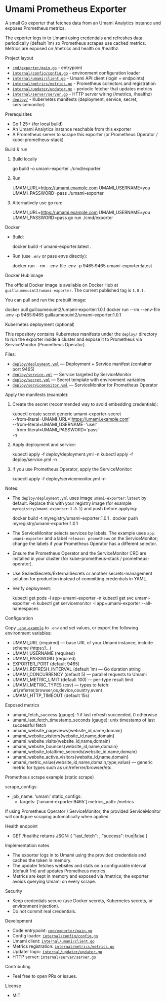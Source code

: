 # Umami Prometheus Exporter

A small Go exporter that fetches data from an Umami Analytics instance and exposes Prometheus metrics.

The exporter logs in to Umami using credentials and refreshes data periodically (default 1m) so Prometheus scrapes use cached metrics. Metrics are exposed on /metrics and health on /healthz.

Project layout

- [`cmd/exporter/main.go`](cmd/exporter/main.go) - entrypoint
- [`internal/config/config.go`](internal/config/config.go) - environment configuration loader
- [`internal/umami/client.go`](internal/umami/client.go) - Umami API client (login + endpoints)
- [`internal/metrics/metrics.go`](internal/metrics/metrics.go) - Prometheus collectors and registration
- [`internal/updater/updater.go`](internal/updater/updater.go) - periodic fetcher that updates metrics
- [`internal/server/server.go`](internal/server/server.go) - HTTP server wiring (/metrics, /healthz)
- [`deploy/`](deploy/) - Kubernetes manifests (deployment, service, secret, servicemonitor)

Prerequisites

- Go 1.25+ (for local build)
- An Umami Analytics instance reachable from this exporter
- A Prometheus server to scrape this exporter (or Prometheus Operator / kube-prometheus-stack)

Build & run

1. Build locally

   go build -o umami-exporter ./cmd/exporter

2. Run

   UMAMI_URL=https://umami.example.com UMAMI_USERNAME=you UMAMI_PASSWORD=pass ./umami-exporter

3. Alternatively use go run:

   UMAMI_URL=https://umami.example.com UMAMI_USERNAME=you UMAMI_PASSWORD=pass go run ./cmd/exporter

Docker

- Build:

   docker build -t umami-exporter:latest .

- Run (use `.env` or pass envs directly):

   docker run --rm --env-file .env -p 9465:9465 umami-exporter:latest

Docker Hub image

The official Docker image is available on Docker Hub at `guillaumeouint2/umami-exporter`. The current published tag is `1.0.1`.

You can pull and run the prebuilt image:

   docker pull guillaumeouint2/umami-exporter:1.0.1
   docker run --rm --env-file .env -p 9465:9465 guillaumeouint2/umami-exporter:1.0.1

Kubernetes deployment (optional)

This repository contains Kubernetes manifests under the `deploy/` directory to run the exporter inside a cluster and expose it to Prometheus via ServiceMonitor (Prometheus Operator).

Files:

- [`deploy/deployment.yml`](deploy/deployment.yml) — Deployment + Service manifest (container port 9465)
- [`deploy/service.yml`](deploy/service.yml) — Service targeted by ServiceMonitor
- [`deploy/secret.yml`](deploy/secret.yml) — Secret template with environment variables
- [`deploy/servicemonitor.yml`](deploy/servicemonitor.yml) — ServiceMonitor for Prometheus Operator

Apply the manifests (example):

1. Create the secret (recommended way to avoid embedding credentials):

   kubectl create secret generic umami-exporter-secret \
     --from-literal=UMAMI_URL='https://umami.example.com' \
     --from-literal=UMAMI_USERNAME='user' \
     --from-literal=UMAMI_PASSWORD='pass' \
     -n <namespace>

2. Apply deployment and service:

   kubectl apply -f deploy/deployment.yml -n <namespace>
   kubectl apply -f deploy/service.yml -n <namespace>

3. If you use Prometheus Operator, apply the ServiceMonitor:

   kubectl apply -f deploy/servicemonitor.yml -n <namespace>

Notes:

- The `deploy/deployment.yml` uses image `umami-exporter:latest` by default. Replace this with your registry image (for example `myregistry/umami-exporter:1.0.1`) and push before applying:

   docker build -t myregistry/umami-exporter:1.0.1 .
   docker push myregistry/umami-exporter:1.0.1

- The ServiceMonitor selects services by labels. The example uses `app: umami-exporter` and a label `release: prometheus` on the ServiceMonitor; change the labels if your Prometheus Operator has a different selector.

- Ensure the Prometheus Operator and the ServiceMonitor CRD are installed in your cluster (for kube-prometheus-stack / prometheus-operator).

- Use SealedSecrets/ExternalSecrets or another secrets-management solution for production instead of committing credentials in YAML.

- Verify deployment:

   kubectl get pods -l app=umami-exporter -n <namespace>
   kubectl get svc umami-exporter -n <namespace>
   kubectl get servicemonitor -l app=umami-exporter --all-namespaces

Configuration

Copy [`.env.example`](.env.example) to `.env` and set values, or export the following environment variables:

- UMAMI_URL (required) — base URL of your Umami instance, include scheme (https://...)
- UMAMI_USERNAME (required)
- UMAMI_PASSWORD (required)
- EXPORTER_PORT (default 9465)
- UMAMI_REFRESH_INTERVAL (default 1m) — Go duration string
- UMAMI_CONCURRENCY (default 5) — parallel requests to Umami
- UMAMI_METRIC_LIMIT (default 100) — per-type result limit
- UMAMI_METRIC_TYPES (csv) — types to fetch: url,referrer,browser,os,device,country,event
- UMAMI_HTTP_TIMEOUT (default 15s)

Exposed metrics

- umami_fetch_success (gauge): 1 if last refresh succeeded, 0 otherwise
- umami_last_fetch_timestamp_seconds (gauge): unix timestamp of last successful fetch
- umami_website_pageviews{website_id,name,domain}
- umami_website_visitors{website_id,name,domain}
- umami_website_visits{website_id,name,domain}
- umami_website_bounces{website_id,name,domain}
- umami_website_totaltime_seconds{website_id,name,domain}
- umami_website_active_visitors{website_id,name,domain}
- umami_metric_value{website_id,name,domain,type,value} — generic metric for types such as url/referrer/browser/etc.

Prometheus scrape example (static scrape)

scrape_configs:
  - job_name: 'umami'
    static_configs:
      - targets: ['umami-exporter:9465']
    metrics_path: /metrics

If using Prometheus Operator / ServiceMonitor, the provided ServiceMonitor will configure scraping automatically when applied.

Health endpoint

- GET /healthz returns JSON:
  { "last_fetch": <unix>, "success": true|false }

Implementation notes

- The exporter logs in to Umami using the provided credentials and caches the token in memory.
- The updater fetches websites and stats on a configurable interval (default 1m) and updates Prometheus metrics.
- Metrics are kept in memory and exposed via /metrics; the exporter avoids querying Umami on every scrape.

Security

- Keep credentials secure (use Docker secrets, Kubernetes secrets, or environment injection).
- Do not commit real credentials.

Development

- Code entrypoint: [`cmd/exporter/main.go`](cmd/exporter/main.go)
- Config loader: [`internal/config/config.go`](internal/config/config.go)
- Umami client: [`internal/umami/client.go`](internal/umami/client.go)
- Metrics registration: [`internal/metrics/metrics.go`](internal/metrics/metrics.go)
- Updater logic: [`internal/updater/updater.go`](internal/updater/updater.go)
- HTTP server: [`internal/server/server.go`](internal/server/server.go)

Contributing

- Feel free to open PRs or issues.

License

- MIT